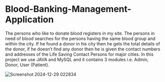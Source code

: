 # Blood-Banking-Management-Application
The persons who like to donate blood registers in my site. The persons in need of
blood searches for the persons having the same blood group and within the city. If he
found a donor in his city then he gets the total details of the donor, if he doesn’t find
any donor then he is given the contact numbers and addresses of the Life Saving
Contact Persons for major cities. In this project we use JAVA and MySQL and it
contains 3 modules i.e. Admin, Donor, User (Patient).

![Screenshot 2024-12-29 022834](https://github.com/user-attachments/assets/e9a3195f-0895-4b38-9273-f81249c42f5d)
